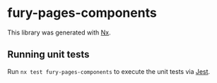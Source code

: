# fury-pages-components

This library was generated with [Nx](https://nx.dev).


## Running unit tests

Run `nx test fury-pages-components` to execute the unit tests via [Jest](https://jestjs.io).


